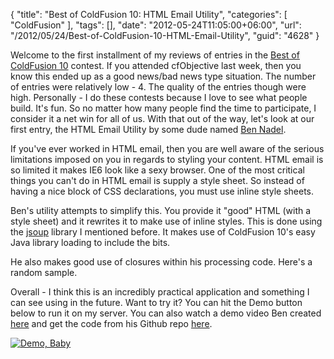 {
	"title": "Best of ColdFusion 10: HTML Email Utility",
	"categories": [
		"ColdFusion"
	],
	"tags": [],
	"date": "2012-05-24T11:05:00+06:00",
	"url": "/2012/05/24/Best-of-ColdFusion-10-HTML-Email-Utility",
	"guid": "4628"
}

Welcome to the first installment of my reviews of entries in the <a href="http://www.raymondcamden.com/index.cfm/2012/2/29/Best-of-Adobe-ColdFusion-10-Beta-Contest">Best of ColdFusion 10</a> contest. If you attended cfObjective last week, then you know this ended up as a good news/bad news type situation. The number of entries were relatively low - 4. The quality of the entries though were high. Personally - I do these contests because I love to see what people build. It's fun. So no matter how many people find the time to participate, I consider it a net win for all of us. With that out of the way, let's look at our first entry, the HTML Email Utility by some dude named <a href="http://www.bennadel.com/">Ben Nadel</a>.
<!--more-->
If you've ever worked in HTML email, then you are well aware of the serious limitations imposed on you in regards to styling your content. HTML email is so limited it makes IE6 look like a sexy browser. One of the most critical things you can't do in HTML email is supply a style sheet. So instead of having a nice block of CSS declarations, you must use inline style sheets.

Ben's utility attempts to simplify this. You provide it "good" HTML (with a style sheet) and it rewrites it to make use of inline styles. This is done using the <a href="http://jsoup.org/">jsoup</a> library I mentioned before. It makes use of ColdFusion 10's easy Java library loading to include the bits.

<script src="https://gist.github.com/2781836.js?file=gistfile1.txt"></script>

He also makes good use of closures within his processing code. Here's a random sample.

<script src="https://gist.github.com/2781853.js?file=gistfile1.txt"></script>

Overall - I think this is an incredibly practical application and something I can see using in the future. Want to try it? You can hit the Demo button below to run it on my server. You can also watch a demo video Ben created <a href="http://screencast.com/t/HaraSkHbF8">here</a> and get the code from his Github repo <a href="https://github.com/bennadel/Best-Of-ColdFusion-10">here</a>.

<a href="http://www.raymondcamden.com/demos/2012/may/24/"><img src="http://www.raymondcamden.com/images/icon_128.png" title="Demo, Baby" border="0"></a>